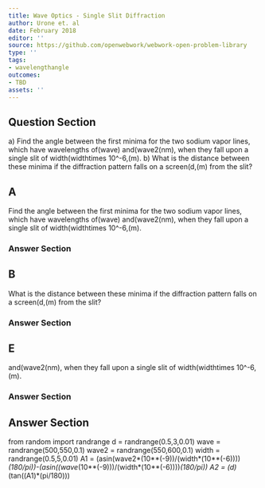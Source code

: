 ```yaml
---
title: Wave Optics - Single Slit Diffraction
author: Urone et. al
date: February 2018
editor: ''
source: https://github.com/openwebwork/webwork-open-problem-library
type: ''
tags:
- wavelengthangle
outcomes:
- TBD
assets: ''
---
```


## Question Section 

a) Find the angle between the first minima for the two sodium vapor lines, which have wavelengths of(wave) and(wave2(nm), when they fall upon a single slit of width(widthtimes 10^-6,(m).
b) What is the distance between these minima if the diffraction pattern falls on a screen(d,(m) from the slit?
## A
Find the angle between the first minima for the two sodium vapor lines, which have wavelengths of(wave) and(wave2(nm), when they fall upon a single slit of width(widthtimes 10^-6,(m).
### Answer Section
## B
What is the distance between these minima if the diffraction pattern falls on a screen(d,(m) from the slit?
### Answer Section
## E
and(wave2(nm), when they fall upon a single slit of width(widthtimes 10^-6,(m).
### Answer Section


## Answer Section

from random import randrange
d = randrange(0.5,3,0.01)
wave = randrange(500,550,0.1)
wave2 = randrange(550,600,0.1)
width = randrange(0.5,5,0.01)
A1 = (asin(wave2*(10**(-9))/(width*(10**(-6))))*(180/pi))-(asin((wave*(10**(-9)))/(width*(10**(-6))))*(180/pi))
A2 = (d)*(tan((A1)*(pi/180)))